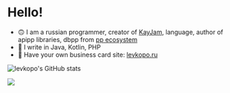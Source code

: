 # Hello!
- 🙃  I am a russian programmer, creator of [KayJam](https://github.com/KayJamLang),  language, author of apipp libraries, dbpp from [pp ecosystem](https://github.com/ppeco)
- 🤔  I write in Java, Kotlin, PHP
- 📕  Have your own business card site: [levkopo.ru](https://levkopo.ru)


![levkopo's GitHub stats](https://github-readme-stats.vercel.app/api?username=levkopo&count_private=true&theme=github_dark)

![](https://github-readme-stats.vercel.app/api/top-langs/?username=levkopo&layout=compact&hide=html&bg_color=00000000&text_color=7a7a7a)
